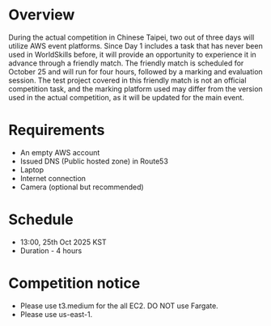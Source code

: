 # Overview
During the actual competition in Chinese Taipei, two out of three days will utilize AWS event platforms.
Since Day 1 includes a task that has never been used in WorldSkills before, it will provide an opportunity to experience it in advance through a friendly match.
The friendly match is scheduled for October 25 and will run for four hours, followed by a marking and evaluation session.
The test project covered in this friendly match is not an official competition task, and the marking platform used may differ from the version used in the actual competition, as it will be updated for the main event.

# Requirements
- An empty AWS account
- Issued DNS (Public hosted zone) in Route53
- Laptop
- Internet connection
- Camera (optional but recommended)

# Schedule
- 13:00, 25th Oct 2025 KST
- Duration - 4 hours

# Competition notice
- Please use t3.medium for the all EC2. DO NOT use Fargate.
- Please use us-east-1.
